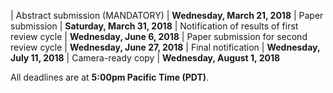 
| Abstract submission (MANDATORY)               | **Wednesday, March 21, 2018**
| Paper submission                              | **Saturday, March 31, 2018**
| Notification of results of first review cycle	| **Wednesday, June 6, 2018**
| Paper submission for second review cycle	    | **Wednesday, June 27, 2018**
| Final notification	                        | **Wednesday, July 11, 2018**
| Camera-ready copy	                            | **Wednesday, August 1, 2018**

All deadlines are at **5:00pm Pacific Time (PDT)**.

